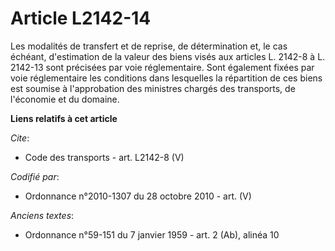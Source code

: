 # Article L2142-14

Les modalités de transfert et de reprise, de détermination et, le cas échéant, d'estimation de la valeur des biens visés aux
articles L. 2142-8 à L. 2142-13 sont précisées par voie réglementaire. Sont également fixées par voie réglementaire les
conditions dans lesquelles la répartition de ces biens est soumise à l'approbation des ministres chargés des transports, de
l'économie et du domaine.

**Liens relatifs à cet article**

_Cite_:

  - Code des transports - art. L2142-8 (V)

_Codifié par_:

  - Ordonnance n°2010-1307 du 28 octobre 2010 - art. (V)

_Anciens textes_:

  - Ordonnance n°59-151 du 7 janvier 1959 - art. 2 (Ab), alinéa 10
